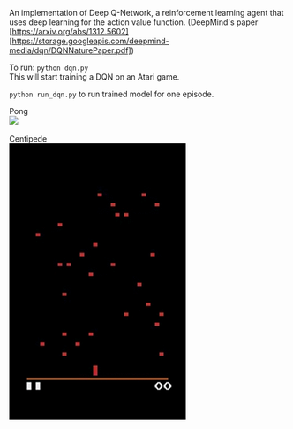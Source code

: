 An implementation of Deep Q-Network, a reinforcement learning 
agent that uses deep learning for the action value function.
(DeepMind's paper [https://arxiv.org/abs/1312.5602] 
[https://storage.googleapis.com/deepmind-media/dqn/DQNNaturePaper.pdf])

To run: `python dqn.py`  
This will start training a DQN on an Atari game.

`python run_dqn.py` to run trained model for one episode.

Pong  
![](pong.gif)

Centipede  
![](centipede.gif)